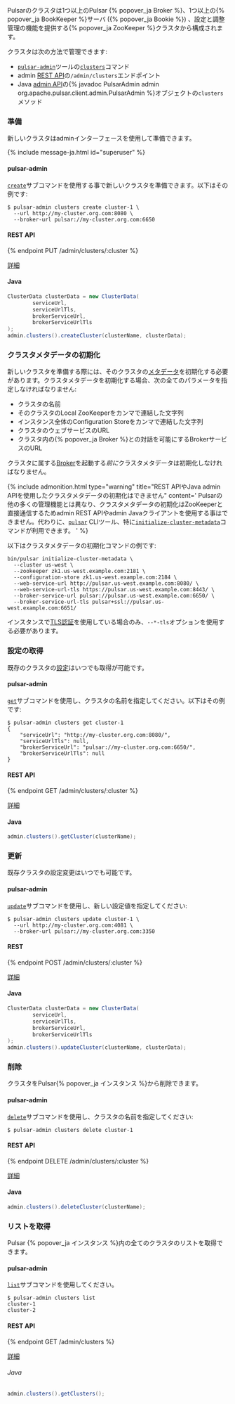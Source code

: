 <!--

    Licensed to the Apache Software Foundation (ASF) under one
    or more contributor license agreements.  See the NOTICE file
    distributed with this work for additional information
    regarding copyright ownership.  The ASF licenses this file
    to you under the Apache License, Version 2.0 (the
    "License"); you may not use this file except in compliance
    with the License.  You may obtain a copy of the License at

      http://www.apache.org/licenses/LICENSE-2.0

    Unless required by applicable law or agreed to in writing,
    software distributed under the License is distributed on an
    "AS IS" BASIS, WITHOUT WARRANTIES OR CONDITIONS OF ANY
    KIND, either express or implied.  See the License for the
    specific language governing permissions and limitations
    under the License.

-->

Pulsarのクラスタは1つ以上のPulsar {% popover_ja Broker %}、1つ以上の{% popover_ja BookKeeper %}サーバ ({% popover_ja Bookie %}) 、設定と調整管理の機能を提供する{% popover_ja ZooKeeper %}クラスタから構成されます。

クラスタは次の方法で管理できます:

* [`pulsar-admin`](../../reference/CliTools#pulsar-admin)ツールの[`clusters`](../../reference/CliTools#pulsar-admin-clusters)コマンド
* admin [REST API](../../reference/RestApi)の`/admin/clusters`エンドポイント
* Java [admin API](../../admin/AdminInterface)の{% javadoc PulsarAdmin admin org.apache.pulsar.client.admin.PulsarAdmin %}オブジェクトの`clusters`メソッド

### 準備

新しいクラスタはadminインターフェースを使用して準備できます。

{% include message-ja.html id="superuser" %}

#### pulsar-admin

[`create`](../../reference/CliTools#pulsar-admin-clusters-create)サブコマンドを使用する事で新しいクラスタを準備できます。以下はその例です:

```shell
$ pulsar-admin clusters create cluster-1 \
  --url http://my-cluster.org.com:8080 \
  --broker-url pulsar://my-cluster.org.com:6650
```

#### REST API

{% endpoint PUT /admin/clusters/:cluster %}

[詳細](../../reference/RestApi#/admin/clusters/:cluster)

#### Java

```java
ClusterData clusterData = new ClusterData(
        serviceUrl,
        serviceUrlTls,
        brokerServiceUrl,
        brokerServiceUrlTls
);
admin.clusters().createCluster(clusterName, clusterData);
```

### クラスタメタデータの初期化

新しいクラスタを準備する際には、そのクラスタの[メタデータ](../../getting-started/ConceptsAndArchitecture#メタデータストア)を初期化する必要があります。クラスタメタデータを初期化する場合、次の全てのパラメータを指定しなければなりません:

* クラスタの名前
* そのクラスタのLocal ZooKeeperをカンマで連結した文字列
* インスタンス全体のConfiguration Storeをカンマで連結した文字列
* クラスタのウェブサービスのURL
* クラスタ内の{% popover_ja Broker %}との対話を可能にするBrokerサービスのURL

クラスタに属する[Broker](../../admin/ClustersBrokers#brokerの管理)を起動する*前に*クラスタメタデータは初期化しなければなりません。

{% include admonition.html type="warning" title="REST APIやJava admin APIを使用したクラスタメタデータの初期化はできません" content='
Pulsarの他の多くの管理機能とは異なり、クラスタメタデータの初期化はZooKeeperと直接通信するためadmin REST APIやadmin Javaクライアントを使用する事はできません。代わりに、[`pulsar`](../../reference/CliTools#pulsar) CLIツール、特に[`initialize-cluster-metadata`](../../reference/CliTools#pulsar-initialize-cluster-metadata)コマンドが利用できます。
' %}

以下はクラスタメタデータの初期化コマンドの例です:

```shell
bin/pulsar initialize-cluster-metadata \
  --cluster us-west \
  --zookeeper zk1.us-west.example.com:2181 \
  --configuration-store zk1.us-west.example.com:2184 \
  --web-service-url http://pulsar.us-west.example.com:8080/ \
  --web-service-url-tls https://pulsar.us-west.example.com:8443/ \
  --broker-service-url pulsar://pulsar.us-west.example.com:6650/ \
  --broker-service-url-tls pulsar+ssl://pulsar.us-west.example.com:6651/
```

インスタンスで[TLS認証](../../admin/Authz#tlsクライアント認証)を使用している場合のみ、`--*-tls`オプションを使用する必要があります。

### 設定の取得

既存のクラスタの[設定](../../reference/Configuration)はいつでも取得が可能です。

#### pulsar-admin

[`get`](../../reference/CliTools#pulsar-admin-clusters-get)サブコマンドを使用し、クラスタの名前を指定してください。以下はその例です:

```shell
$ pulsar-admin clusters get cluster-1
{
    "serviceUrl": "http://my-cluster.org.com:8080/",
    "serviceUrlTls": null,
    "brokerServiceUrl": "pulsar://my-cluster.org.com:6650/",
    "brokerServiceUrlTls": null
}
```

#### REST API

{% endpoint GET /admin/clusters/:cluster %}

[詳細](../../reference/RestApi#/admin/clusters/:cluster)

#### Java

```java
admin.clusters().getCluster(clusterName);
```

### 更新

既存クラスタの設定変更はいつでも可能です。

#### pulsar-admin

[`update`](../../reference/CliTools#pulsar-admin-clusters-update)サブコマンドを使用し、新しい設定値を指定してください:

```shell
$ pulsar-admin clusters update cluster-1 \
  --url http://my-cluster.org.com:4081 \
  --broker-url pulsar://my-cluster.org.com:3350
```

#### REST

{% endpoint POST /admin/clusters/:cluster %}

[詳細](../../reference/RestApi#/admin/clusters/:cluster)

#### Java

```java
ClusterData clusterData = new ClusterData(
        serviceUrl,
        serviceUrlTls,
        brokerServiceUrl,
        brokerServiceUrlTls
);
admin.clusters().updateCluster(clusterName, clusterData);
```

### 削除

クラスタをPulsar{% popover_ja インスタンス %}から削除できます。

#### pulsar-admin

[`delete`](../../reference/CliTools#pulsar-admin-clusters-delete)サブコマンドを使用し、クラスタの名前を指定してください:

```
$ pulsar-admin clusters delete cluster-1
```

#### REST API

{% endpoint DELETE /admin/clusters/:cluster %}

[詳細](../../reference/RestApi#/admin/clusters/:cluster)

#### Java

```java
admin.clusters().deleteCluster(clusterName);
```

### リストを取得

Pulsar {% popover_ja インスタンス %}内の全てのクラスタのリストを取得できます。

#### pulsar-admin

[`list`](../../reference/CliTools#pulsar-admin-clusters-list)サブコマンドを使用してください。

```shell
$ pulsar-admin clusters list
cluster-1
cluster-2
```

#### REST API

{% endpoint GET /admin/clusters %}

[詳細](../../reference/RestApi#/admin/clusters)

###### Java

```java
admin.clusters().getClusters();
```
